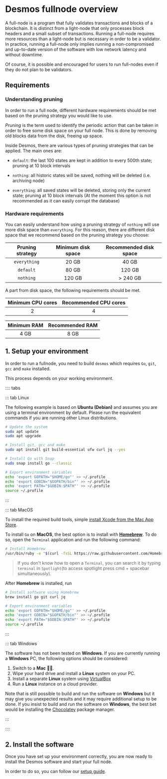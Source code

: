 # Desmos fullnode overview

A full-node is a program that fully validates transactions and blocks of a blockchain. It is distinct from a light-node
that only processes block headers and a small subset of transactions. Running a full-node requires more resources than a
light-node but is necessary in order to be a validator. In practice, running a full-node only implies running a
non-compromised and up-to-date version of the software with low network latency and without downtime.

Of course, it is possible and encouraged for users to run full-nodes even if they do not plan to be validators.

## Requirements

### Understanding pruning

In order to run a full node, different hardware requirements should be met based on the pruning strategy you would like
to use.

*Pruning* is the term used to identify the periodic action that can be taken in order to free some disk space on your
full node. This is done by removing old blocks data from the disk, freeing up space.

Inside Desmos, there are various types of pruning strategies that can be applied. The main ones are:

- `default`: the last 100 states are kept in addition to every 500th state; pruning at 10 block intervals

- `nothing`: all historic states will be saved, nothing will be deleted (i.e. archiving node)

- `everything`: all saved states will be deleted, storing only the current state; pruning at 10 block intervals (At the moment this option is not recommended as it can easily corrupt the database)

### Hardware requirements

You can easily understand how using a pruning strategy of `nothing` will use more disk space than `everything`. For this
reason, there are different disk space that we recommend based on the pruning strategy you choose:

| Pruning strategy | Minimum disk space | Recommended disk space |
| :--------------: | :----------------: | :--------------------: |
| `everything` | 20 GB | 40 GB |
| `default` | 80 GB | 120 GB |
| `nothing` | 120 GB | \> 240 GB |

A part from disk space, the following requirements should be met.

| Minimum CPU cores | Recommended CPU cores |
| :---------------: | :-------------------: |
| 2 | 4 |

| Minimum RAM | Recommended RAM |
| :---------------: | :-------------------: |
| 4 GB | 8 GB |

## 1. Setup your environment

In order to run a fullnode, you need to build `desmos` which requires `Go`, `git`, `gcc` and `make` installed.

This process depends on your working environment.

:::: tabs

::: tab Linux

The following example is based on **Ubuntu (Debian)** and assumes you are using a terminal environment by default.
Please run the equivalent commands if you are running other Linux distributions.

```bash
# Update the system
sudo apt update
sudo apt upgrade

# Install git, gcc and make
sudo apt install git build-essential ufw curl jq --yes

# Install Go with Snap
sudo snap install go --classic

# Export environment variables
echo 'export GOPATH="$HOME/go"' >> ~/.profile
echo 'export GOBIN="$GOPATH/bin"' >> ~/.profile
echo 'export PATH="$GOBIN:$PATH"' >> ~/.profile
source ~/.profile
```

:::

::: tab MacOS

To install the required build tools,
simple [install Xcode from the Mac App Store](https://apps.apple.com/hk/app/xcode/id497799835?l=en&mt=12).

To install `Go` on __MacOS__, the best option is to install with [__Homebrew__](https://brew.sh/). To do so, open
the `Terminal` application and run the following command:

```bash
# Install Homebrew
/usr/bin/ruby -e "$(curl -fsSL https://raw.githubusercontent.com/Homebrew/install/master/install)"
```

> If you don't know how to open a `Terminal`, you can search it by typing `terminal` in `Spotlight`(to access spotlight press cmd + spacebar simultaneously).

After __Homebrew__ is installed, run

```bash
# Install software using Homebrew
brew install go git curl jq

# Export environment variables
echo 'export GOPATH="$HOME/go"' >> ~/.profile
echo 'export GOBIN="$GOPATH/bin"' >> ~/.profile
echo 'export PATH="$GOBIN:$PATH"' >> ~/.profile
source ~/.profile
```

:::

::: tab Windows

The software has not been tested on __Windows__. If you are currently running a __Windows__ PC, the following options
should be considered:

1. Switch to a __Mac__ 👨‍💻.
2. Wipe your hard drive and install a __Linux__ system on your PC.
3. Install a separate __Linux__ system using [VirtualBox](https://www.virtualbox.org/wiki/Downloads)
4. Run a __Linux__ instance on a cloud provider.

Note that is still possible to build and run the software on __Windows__ but it may give you unexpected results and it
may require additional setup to be done. If you insist to build and run the software on __Windows__, the best bet would
be installing the [Chocolatey](https://chocolatey.org/) package manager.

:::

::::

## 2. Install the software

Once you have set up your environment correctly, you are now ready to install the Desmos software and start your full
node.

In order to do so, you can follow our [setup guide](setup.md).
